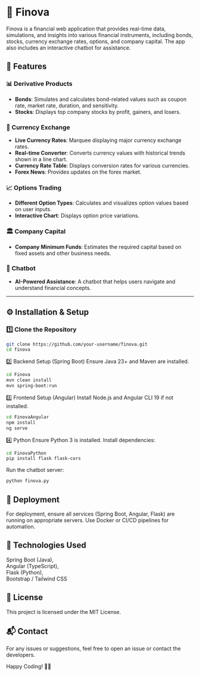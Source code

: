 # 🚀 Finova

Finova is a financial web application that provides real-time data, simulations, and insights into various financial instruments, including bonds, stocks, currency exchange rates, options, and company capital. The app also includes an interactive chatbot for assistance.

## 🌟 Features

### 📊 Derivative Products
- **Bonds**: Simulates and calculates bond-related values such as coupon rate, market rate, duration, and sensitivity.
- **Stocks**: Displays top company stocks by profit, gainers, and losers.

### 💱 Currency Exchange
- **Live Currency Rates**: Marquee displaying major currency exchange rates.
- **Real-time Converter**: Converts currency values with historical trends shown in a line chart.
- **Currency Rate Table**: Displays conversion rates for various currencies.
- **Forex News**: Provides updates on the forex market.

### 📈 Options Trading
- **Different Option Types**: Calculates and visualizes option values based on user inputs.
- **Interactive Chart**: Displays option price variations.

### 🏛️ Company Capital
- **Company Minimum Funds**: Estimates the required capital based on fixed assets and other business needs.

### 🤖 Chatbot
- **AI-Powered Assistance**: A chatbot that helps users navigate and understand financial concepts.

---

## ⚙️ Installation & Setup

### **1️⃣ Clone the Repository**
```sh
git clone https://github.com/your-username/finova.git
cd finova
```
2️⃣ Backend Setup (Spring Boot)
Ensure Java 23+ and Maven are installed.
```sh
cd Finova
mvn clean install
mvn spring-boot:run
```
3️⃣ Frontend Setup (Angular)
Install Node.js and Angular CLI 19 if not installed.

```sh
cd FinovaAngular
npm install
ng serve
```
4️⃣ Python
Ensure Python 3 is installed.
Install dependencies:

```sh
cd FinovaPython
pip install flask flask-cors
```
Run the chatbot server:
```sh
python finova.py
```
## 🚀 Deployment
For deployment, ensure all services (Spring Boot, Angular, Flask) are running on appropriate servers. Use Docker or CI/CD pipelines for automation.

## 📌 Technologies Used
Spring Boot (Java),  
Angular (TypeScript),  
Flask (Python),  
Bootstrap / Tailwind CSS


## 📜 License
This project is licensed under the MIT License.

## 📬 Contact
For any issues or suggestions, feel free to open an issue or contact the developers.


Happy Coding! 🚀🎯
